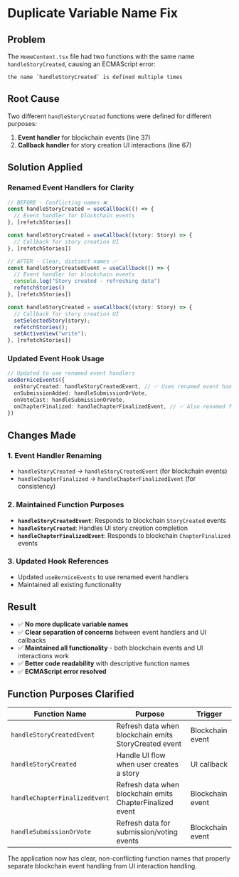 # Duplicate Variable Name Fix

## Problem
The `HomeContent.tsx` file had two functions with the same name `handleStoryCreated`, causing an ECMAScript error:

```
the name `handleStoryCreated` is defined multiple times
```

## Root Cause
Two different `handleStoryCreated` functions were defined for different purposes:

1. **Event handler** for blockchain events (line 37)
2. **Callback handler** for story creation UI interactions (line 67)

## Solution Applied

### Renamed Event Handlers for Clarity
```typescript
// BEFORE - Conflicting names ❌
const handleStoryCreated = useCallback(() => {
  // Event handler for blockchain events
}, [refetchStories])

const handleStoryCreated = useCallback((story: Story) => {
  // Callback for story creation UI
}, [refetchStories])

// AFTER - Clear, distinct names ✅
const handleStoryCreatedEvent = useCallback(() => {
  // Event handler for blockchain events
  console.log("Story created - refreshing data")
  refetchStories()
}, [refetchStories])

const handleStoryCreated = useCallback((story: Story) => {
  // Callback for story creation UI
  setSelectedStory(story);
  refetchStories();
  setActiveView("write");
}, [refetchStories])
```

### Updated Event Hook Usage
```typescript
// Updated to use renamed event handlers
useBerniceEvents({
  onStoryCreated: handleStoryCreatedEvent, // ✅ Uses renamed event handler
  onSubmissionAdded: handleSubmissionOrVote,
  onVoteCast: handleSubmissionOrVote,
  onChapterFinalized: handleChapterFinalizedEvent, // ✅ Also renamed for consistency
})
```

## Changes Made

### 1. **Event Handler Renaming**
- `handleStoryCreated` → `handleStoryCreatedEvent` (for blockchain events)
- `handleChapterFinalized` → `handleChapterFinalizedEvent` (for consistency)

### 2. **Maintained Function Purposes**
- **`handleStoryCreatedEvent`**: Responds to blockchain `StoryCreated` events
- **`handleStoryCreated`**: Handles UI story creation completion
- **`handleChapterFinalizedEvent`**: Responds to blockchain `ChapterFinalized` events

### 3. **Updated Hook References**
- Updated `useBerniceEvents` to use renamed event handlers
- Maintained all existing functionality

## Result

- ✅ **No more duplicate variable names**
- ✅ **Clear separation of concerns** between event handlers and UI callbacks
- ✅ **Maintained all functionality** - both blockchain events and UI interactions work
- ✅ **Better code readability** with descriptive function names
- ✅ **ECMAScript error resolved**

## Function Purposes Clarified

| Function Name | Purpose | Trigger |
|---------------|---------|---------|
| `handleStoryCreatedEvent` | Refresh data when blockchain emits StoryCreated event | Blockchain event |
| `handleStoryCreated` | Handle UI flow when user creates a story | UI callback |
| `handleChapterFinalizedEvent` | Refresh data when blockchain emits ChapterFinalized event | Blockchain event |
| `handleSubmissionOrVote` | Refresh data for submission/voting events | Blockchain event |

The application now has clear, non-conflicting function names that properly separate blockchain event handling from UI interaction handling.
